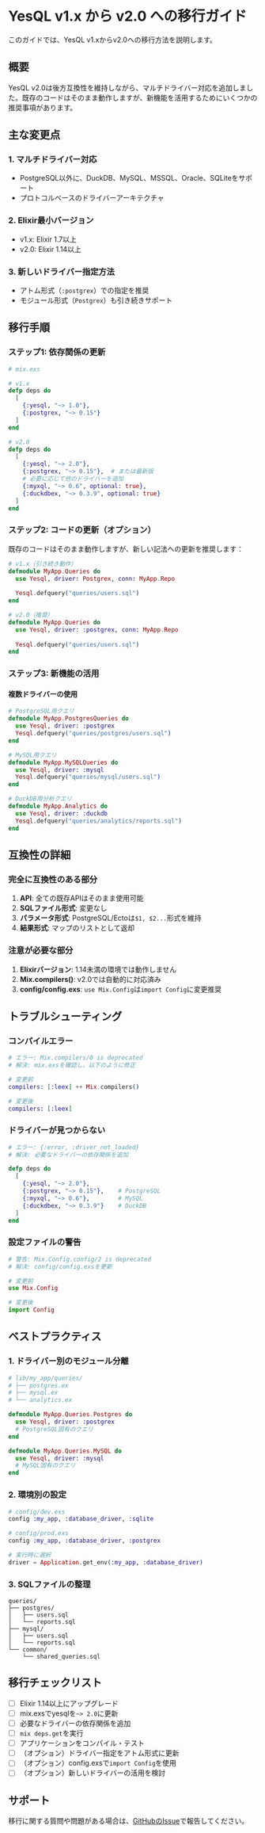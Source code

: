 # YesQL v1.x から v2.0 への移行ガイド

このガイドでは、YesQL v1.xからv2.0への移行方法を説明します。

## 概要

YesQL v2.0は後方互換性を維持しながら、マルチドライバー対応を追加しました。既存のコードはそのまま動作しますが、新機能を活用するためにいくつかの推奨事項があります。

## 主な変更点

### 1. マルチドライバー対応
- PostgreSQL以外に、DuckDB、MySQL、MSSQL、Oracle、SQLiteをサポート
- プロトコルベースのドライバーアーキテクチャ

### 2. Elixir最小バージョン
- v1.x: Elixir 1.7以上
- v2.0: Elixir 1.14以上

### 3. 新しいドライバー指定方法
- アトム形式（`:postgrex`）での指定を推奨
- モジュール形式（`Postgrex`）も引き続きサポート

## 移行手順

### ステップ1: 依存関係の更新

```elixir
# mix.exs

# v1.x
defp deps do
  [
    {:yesql, "~> 1.0"},
    {:postgrex, "~> 0.15"}
  ]
end

# v2.0
defp deps do
  [
    {:yesql, "~> 2.0"},
    {:postgrex, "~> 0.15"},  # または最新版
    # 必要に応じて他のドライバーを追加
    {:myxql, "~> 0.6", optional: true},
    {:duckdbex, "~> 0.3.9", optional: true}
  ]
end
```

### ステップ2: コードの更新（オプション）

既存のコードはそのまま動作しますが、新しい記法への更新を推奨します：

```elixir
# v1.x（引き続き動作）
defmodule MyApp.Queries do
  use Yesql, driver: Postgrex, conn: MyApp.Repo
  
  Yesql.defquery("queries/users.sql")
end

# v2.0（推奨）
defmodule MyApp.Queries do
  use Yesql, driver: :postgrex, conn: MyApp.Repo
  
  Yesql.defquery("queries/users.sql")
end
```

### ステップ3: 新機能の活用

#### 複数ドライバーの使用

```elixir
# PostgreSQL用クエリ
defmodule MyApp.PostgresQueries do
  use Yesql, driver: :postgrex
  Yesql.defquery("queries/postgres/users.sql")
end

# MySQL用クエリ
defmodule MyApp.MySQLQueries do
  use Yesql, driver: :mysql
  Yesql.defquery("queries/mysql/users.sql")
end

# DuckDB用分析クエリ
defmodule MyApp.Analytics do
  use Yesql, driver: :duckdb
  Yesql.defquery("queries/analytics/reports.sql")
end
```

## 互換性の詳細

### 完全に互換性のある部分

1. **API**: 全ての既存APIはそのまま使用可能
2. **SQLファイル形式**: 変更なし
3. **パラメータ形式**: PostgreSQL/Ectoは`$1, $2...`形式を維持
4. **結果形式**: マップのリストとして返却

### 注意が必要な部分

1. **Elixirバージョン**: 1.14未満の環境では動作しません
2. **Mix.compilers()**: v2.0では自動的に対応済み
3. **config/config.exs**: `use Mix.Config`は`import Config`に変更推奨

## トラブルシューティング

### コンパイルエラー

```elixir
# エラー: Mix.compilers/0 is deprecated
# 解決: mix.exsを確認し、以下のように修正

# 変更前
compilers: [:leex] ++ Mix.compilers()

# 変更後
compilers: [:leex]
```

### ドライバーが見つからない

```elixir
# エラー: {:error, :driver_not_loaded}
# 解決: 必要なドライバーの依存関係を追加

defp deps do
  [
    {:yesql, "~> 2.0"},
    {:postgrex, "~> 0.15"},    # PostgreSQL
    {:myxql, "~> 0.6"},        # MySQL
    {:duckdbex, "~> 0.3.9"}    # DuckDB
  ]
end
```

### 設定ファイルの警告

```elixir
# 警告: Mix.Config.config/2 is deprecated
# 解決: config/config.exsを更新

# 変更前
use Mix.Config

# 変更後
import Config
```

## ベストプラクティス

### 1. ドライバー別のモジュール分離

```elixir
# lib/my_app/queries/
# ├── postgres.ex
# ├── mysql.ex
# └── analytics.ex

defmodule MyApp.Queries.Postgres do
  use Yesql, driver: :postgrex
  # PostgreSQL固有のクエリ
end

defmodule MyApp.Queries.MySQL do
  use Yesql, driver: :mysql
  # MySQL固有のクエリ
end
```

### 2. 環境別の設定

```elixir
# config/dev.exs
config :my_app, :database_driver, :sqlite

# config/prod.exs
config :my_app, :database_driver, :postgrex

# 実行時に選択
driver = Application.get_env(:my_app, :database_driver)
```

### 3. SQLファイルの整理

```
queries/
├── postgres/
│   ├── users.sql
│   └── reports.sql
├── mysql/
│   ├── users.sql
│   └── reports.sql
└── common/
    └── shared_queries.sql
```

## 移行チェックリスト

- [ ] Elixir 1.14以上にアップグレード
- [ ] mix.exsでyesqlを`~> 2.0`に更新
- [ ] 必要なドライバーの依存関係を追加
- [ ] `mix deps.get`を実行
- [ ] アプリケーションをコンパイル・テスト
- [ ] （オプション）ドライバー指定をアトム形式に更新
- [ ] （オプション）config.exsで`import Config`を使用
- [ ] （オプション）新しいドライバーの活用を検討

## サポート

移行に関する質問や問題がある場合は、[GitHubのIssue](https://github.com/tschnibo/yesql/issues)で報告してください。
